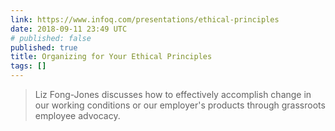 ```yaml
---
link: https://www.infoq.com/presentations/ethical-principles
date: 2018-09-11 23:49 UTC
# published: false
published: true
title: Organizing for Your Ethical Principles
tags: []
---
```


<blockquote>Liz Fong-Jones discusses how to effectively accomplish change in our working conditions or our employer's products through grassroots employee advocacy.</blockquote>
